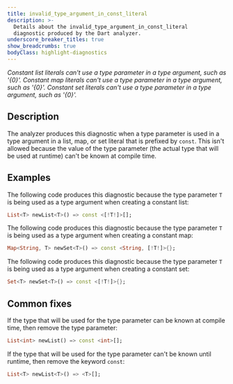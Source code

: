 ```yaml
---
title: invalid_type_argument_in_const_literal
description: >-
  Details about the invalid_type_argument_in_const_literal
  diagnostic produced by the Dart analyzer.
underscore_breaker_titles: true
show_breadcrumbs: true
bodyClass: highlight-diagnostics
---
```


_Constant list literals can't use a type parameter in a type argument, such as '{0}'._
_Constant map literals can't use a type parameter in a type argument, such as '{0}'._
_Constant set literals can't use a type parameter in a type argument, such as '{0}'._

## Description

The analyzer produces this diagnostic when a type parameter is used in a
type argument in a list, map, or set literal that is prefixed by `const`.
This isn't allowed because the value of the type parameter (the actual type
that will be used at runtime) can't be known at compile time.

## Examples

The following code produces this diagnostic because the type parameter `T`
is being used as a type argument when creating a constant list:

```dart
List<T> newList<T>() => const <[!T!]>[];
```

The following code produces this diagnostic because the type parameter `T`
is being used as a type argument when creating a constant map:

```dart
Map<String, T> newSet<T>() => const <String, [!T!]>{};
```

The following code produces this diagnostic because the type parameter `T`
is being used as a type argument when creating a constant set:

```dart
Set<T> newSet<T>() => const <[!T!]>{};
```

## Common fixes

If the type that will be used for the type parameter can be known at
compile time, then remove the type parameter:

```dart
List<int> newList() => const <int>[];
```

If the type that will be used for the type parameter can't be known until
runtime, then remove the keyword `const`:

```dart
List<T> newList<T>() => <T>[];
```
